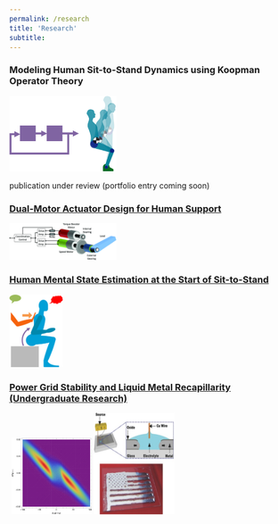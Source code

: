 ```yaml
---
permalink: /research
title: 'Research'
subtitle: 
---
```


### Modeling Human Sit-to-Stand Dynamics using Koopman Operator Theory

<img src="/media/Research/image1.png" style="width: 20vw;" />

publication under review (portfolio entry coming soon)


### [Dual-Motor Actuator Design for Human Support](/DMA)

<img src="/media/Research/image2.png" style="width: 20vw;" />


### [Human Mental State Estimation at the Start of Sit-to-Stand](/cooperativeness)

<img src="/media/Research/image3.png" style="width: 10vw;" />


### [Power Grid Stability and Liquid Metal Recapillarity (Undergraduate Research)](/undergrad)

<div class="gallery" data-columns="4">
    <img>
    <img src="/media/Research/image4.png" style="width: 15vw;" />
    <img src="/media/Research/image5.png" style="width: 15vw;" />
    <img>
</div>
